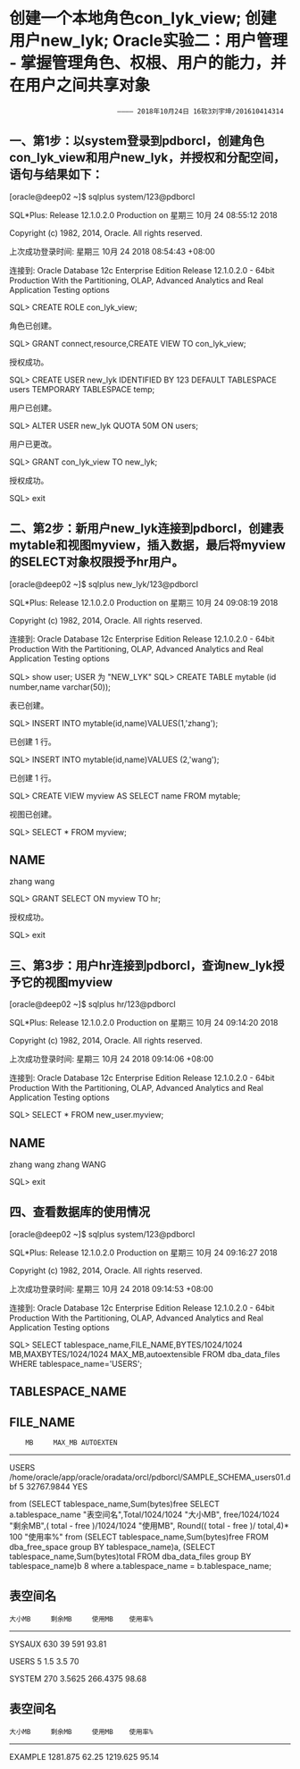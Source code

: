 创建一个本地角色con_lyk_view;
创建用户new_lyk;
**Oracle实验二：用户管理 - 掌握管理角色、权根、用户的能力，并在用户之间共享对象**  
========
                               ———— 2018年10月24日 16软3刘宇坤/201610414314  
一、第1步：以system登录到pdborcl，创建角色con_lyk_view和用户new_lyk，并授权和分配空间，语句与结果如下：
-------

[oracle@deep02 ~]$ sqlplus system/123@pdborcl

SQL*Plus: Release 12.1.0.2.0 Production on 星期三 10月 24 08:55:12 2018

Copyright (c) 1982, 2014, Oracle.  All rights reserved.

上次成功登录时间: 星期三 10月 24 2018 08:54:43 +08:00

连接到:
Oracle Database 12c Enterprise Edition Release 12.1.0.2.0 - 64bit Production
With the Partitioning, OLAP, Advanced Analytics and Real Application Testing options

SQL> CREATE ROLE con_lyk_view;

角色已创建。

SQL> GRANT connect,resource,CREATE VIEW TO con_lyk_view;

授权成功。

SQL> CREATE USER new_lyk IDENTIFIED BY 123 DEFAULT TABLESPACE users TEMPORARY TABLESPACE temp;

用户已创建。

SQL> ALTER USER new_lyk QUOTA 50M ON users;

用户已更改。

SQL> GRANT con_lyk_view TO new_lyk;

授权成功。

SQL> exit  

二、第2步：新用户new_lyk连接到pdborcl，创建表mytable和视图myview，插入数据，最后将myview的SELECT对象权限授予hr用户。 
---------

[oracle@deep02 ~]$ sqlplus new_lyk/123@pdborcl

SQL*Plus: Release 12.1.0.2.0 Production on 星期三 10月 24 09:08:19 2018

Copyright (c) 1982, 2014, Oracle.  All rights reserved.


连接到:
Oracle Database 12c Enterprise Edition Release 12.1.0.2.0 - 64bit Production
With the Partitioning, OLAP, Advanced Analytics and Real Application Testing options

SQL> show user;
USER 为 "NEW_LYK"
SQL> CREATE TABLE mytable (id number,name varchar(50));

表已创建。

SQL> INSERT INTO mytable(id,name)VALUES(1,'zhang');

已创建 1 行。

SQL> INSERT INTO mytable(id,name)VALUES (2,'wang');

已创建 1 行。

SQL> CREATE VIEW myview AS SELECT name FROM mytable;

视图已创建。

SQL> SELECT * FROM myview;

NAME
--------------------------------------------------------------------------------
zhang
wang

SQL> GRANT SELECT ON myview TO hr;

授权成功。

SQL> exit  

三、第3步：用户hr连接到pdborcl，查询new_lyk授予它的视图myview  
---------
[oracle@deep02 ~]$ sqlplus hr/123@pdborcl

SQL*Plus: Release 12.1.0.2.0 Production on 星期三 10月 24 09:14:20 2018

Copyright (c) 1982, 2014, Oracle.  All rights reserved.

上次成功登录时间: 星期三 10月 24 2018 09:14:06 +08:00

连接到:
Oracle Database 12c Enterprise Edition Release 12.1.0.2.0 - 64bit Production
With the Partitioning, OLAP, Advanced Analytics and Real Application Testing options

SQL> SELECT * FROM new_user.myview;

NAME
--------------------------------------------------------------------------------
zhang
wang
zhang
WANG

SQL> exit


四、查看数据库的使用情况
--------

[oracle@deep02 ~]$ sqlplus system/123@pdborcl

SQL*Plus: Release 12.1.0.2.0 Production on 星期三 10月 24 09:16:27 2018

Copyright (c) 1982, 2014, Oracle.  All rights reserved.

上次成功登录时间: 星期三 10月 24 2018 09:14:53 +08:00

连接到:
Oracle Database 12c Enterprise Edition Release 12.1.0.2.0 - 64bit Production
With the Partitioning, OLAP, Advanced Analytics and Real Application Testing options

SQL> SELECT tablespace_name,FILE_NAME,BYTES/1024/1024 MB,MAXBYTES/1024/1024 MAX_MB,autoextensible FROM dba_data_files  WHERE  tablespace_name='USERS';

TABLESPACE_NAME
--------------------------------------------------------------------------------
FILE_NAME
--------------------------------------------------------------------------------
        MB     MAX_MB AUTOEXTEN
---------- ---------- ---------
USERS
/home/oracle/app/oracle/oradata/orcl/pdborcl/SAMPLE_SCHEMA_users01.dbf
         5 32767.9844 YES


 from (SELECT tablespace_name,Sum(bytes)free
SELECT a.tablespace_name "表空间名",Total/1024/1024 "大小MB",
 free/1024/1024 "剩余MB",( total - free )/1024/1024 "使用MB",
 Round(( total - free )/ total,4)* 100 "使用率%"
 from (SELECT tablespace_name,Sum(bytes)free
        FROM   dba_free_space group  BY tablespace_name)a,
       (SELECT tablespace_name,Sum(bytes)total FROM dba_data_files
        group  BY tablespace_name)b
  8   where  a.tablespace_name = b.tablespace_name;

表空间名
--------------------------------------------------------------------------------
    大小MB     剩余MB     使用MB    使用率%
---------- ---------- ---------- ----------
SYSAUX
       630         39        591      93.81

USERS
         5        1.5        3.5         70

SYSTEM
       270     3.5625   266.4375      98.68


表空间名
--------------------------------------------------------------------------------
    大小MB     剩余MB     使用MB    使用率%
---------- ---------- ---------- ----------
EXAMPLE
  1281.875      62.25   1219.625      95.14




